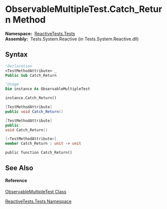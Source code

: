# ObservableMultipleTest.Catch\_Return Method

**Namespace:**  [ReactiveTests.Tests](ReactiveTests.Tests\ReactiveTests.Tests.md)  
**Assembly:**  Tests.System.Reactive (in Tests.System.Reactive.dll)

## Syntax

```vb
'Declaration
<TestMethodAttribute> _
Public Sub Catch_Return
```

```vb
'Usage
Dim instance As ObservableMultipleTest

instance.Catch_Return()
```

```csharp
[TestMethodAttribute]
public void Catch_Return()
```

```c++
[TestMethodAttribute]
public:
void Catch_Return()
```

```fsharp
[<TestMethodAttribute>]
member Catch_Return : unit -> unit 
```

```jscript
public function Catch_Return()
```

## See Also

#### Reference

[ObservableMultipleTest Class](ObservableMultipleTest\ObservableMultipleTest.md)

[ReactiveTests.Tests Namespace](ReactiveTests.Tests\ReactiveTests.Tests.md)




